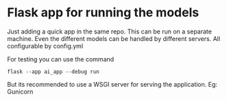 # Flask app for running the models

Just adding a quick app in the same repo.
This can be run on a separate machine. Even the different models can be handled by different servers. All configurable by config.yml

For testing you can use the command
```
flask --app ai_app --debug run
```

But its recommended to use a WSGI server for serving the application. Eg: Gunicorn
